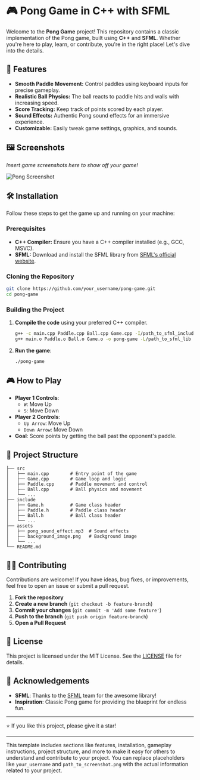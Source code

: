 

# 🎮 Pong Game in C++ with SFML

Welcome to the **Pong Game** project! This repository contains a classic implementation of the Pong game, built using **C++** and **SFML**. Whether you're here to play, learn, or contribute, you're in the right place! Let's dive into the details.

## 🚀 Features

- **Smooth Paddle Movement:** Control paddles using keyboard inputs for precise gameplay.
- **Realistic Ball Physics:** The ball reacts to paddle hits and walls with increasing speed.
- **Score Tracking:** Keep track of points scored by each player.
- **Sound Effects:** Authentic Pong sound effects for an immersive experience.
- **Customizable:** Easily tweak game settings, graphics, and sounds.

## 🖼️ Screenshots

*Insert game screenshots here to show off your game!*

![Pong Screenshot](path_to_screenshot.png)

## 🛠️ Installation

Follow these steps to get the game up and running on your machine:

### Prerequisites

- **C++ Compiler:** Ensure you have a C++ compiler installed (e.g., GCC, MSVC).
- **SFML:** Download and install the SFML library from [SFML's official website](https://www.sfml-dev.org/download.php).

### Cloning the Repository

```bash
git clone https://github.com/your_username/pong-game.git
cd pong-game
```

### Building the Project

1. **Compile the code** using your preferred C++ compiler.
   ```bash
   g++ -c main.cpp Paddle.cpp Ball.cpp Game.cpp -I/path_to_sfml_include
   g++ main.o Paddle.o Ball.o Game.o -o pong-game -L/path_to_sfml_lib -lsfml-graphics -lsfml-window -lsfml-system -lsfml-audio
   ```

2. **Run the game**:
   ```bash
   ./pong-game
   ```

## 🎮 How to Play

- **Player 1 Controls**: 
  - `W`: Move Up
  - `S`: Move Down
- **Player 2 Controls**:
  - `Up Arrow`: Move Up
  - `Down Arrow`: Move Down
- **Goal**: Score points by getting the ball past the opponent's paddle.

## 📂 Project Structure

```
├── src
│   ├── main.cpp        # Entry point of the game
│   ├── Game.cpp        # Game loop and logic
│   ├── Paddle.cpp      # Paddle movement and control
│   ├── Ball.cpp        # Ball physics and movement
│   └── ...
├── include
│   ├── Game.h          # Game class header
│   ├── Paddle.h        # Paddle class header
│   ├── Ball.h          # Ball class header
│   └── ...
├── assets
│   ├── pong_sound_effect.mp3  # Sound effects
│   ├── background_image.png   # Background image
│   └── ...
└── README.md
```

## 🧑‍💻 Contributing

Contributions are welcome! If you have ideas, bug fixes, or improvements, feel free to open an issue or submit a pull request.

1. **Fork the repository**
2. **Create a new branch** (`git checkout -b feature-branch`)
3. **Commit your changes** (`git commit -m 'Add some feature'`)
4. **Push to the branch** (`git push origin feature-branch`)
5. **Open a Pull Request**

## 📄 License

This project is licensed under the MIT License. See the [LICENSE](LICENSE) file for details.

## 🙌 Acknowledgements

- **SFML**: Thanks to the [SFML](https://www.sfml-dev.org/) team for the awesome library!
- **Inspiration**: Classic Pong game for providing the blueprint for endless fun.

---

⭐ If you like this project, please give it a star!

---

This template includes sections like features, installation, gameplay instructions, project structure, and more to make it easy for others to understand and contribute to your project. You can replace placeholders like `your_username` and `path_to_screenshot.png` with the actual information related to your project.
